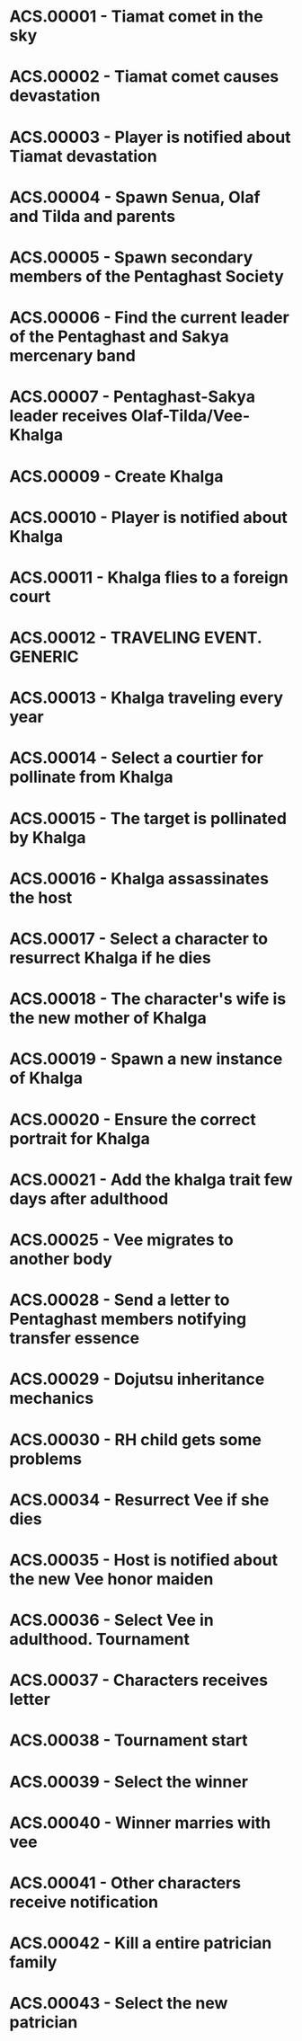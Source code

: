 
# ACS.00001 - Tiamat comet in the sky

# ACS.00002 - Tiamat comet causes devastation

# ACS.00003 - Player is notified about Tiamat devastation

# ACS.00004 - Spawn Senua, Olaf and Tilda and parents

# ACS.00005 - Spawn secondary members of the Pentaghast Society

# ACS.00006 - Find the current leader of the Pentaghast and Sakya mercenary band

# ACS.00007 - Pentaghast-Sakya leader receives Olaf-Tilda/Vee-Khalga

# ACS.00009 - Create Khalga

# ACS.00010 - Player is notified about Khalga

# ACS.00011 - Khalga flies to a foreign court

# ACS.00012 - TRAVELING EVENT. GENERIC ##

# ACS.00013 - Khalga traveling every year

# ACS.00014 - Select a courtier for pollinate from Khalga

# ACS.00015 - The target is pollinated by Khalga

# ACS.00016 - Khalga assassinates the host

# ACS.00017 - Select a character to resurrect Khalga if he dies

# ACS.00018 - The character's wife is the new mother of Khalga

# ACS.00019 - Spawn a new instance of Khalga

# ACS.00020 - Ensure the correct portrait for Khalga

# ACS.00021 - Add the khalga trait few days after adulthood

# ACS.00025 - Vee migrates to another body

# ACS.00028 - Send a letter to Pentaghast members notifying transfer essence

# ACS.00029 - Dojutsu inheritance mechanics ##

# ACS.00030 - RH child gets some problems

# ACS.00034 - Resurrect Vee if she dies

# ACS.00035 - Host is notified about the new Vee honor maiden

# ACS.00036 - Select Vee in adulthood. Tournament

# ACS.00037 - Characters receives letter

# ACS.00038 - Tournament start

# ACS.00039 - Select the winner

# ACS.00040 - Winner marries with vee

# ACS.00041 - Other characters receive notification

# ACS.00042 - Kill a entire patrician family

# ACS.00043 - Select the new patrician
